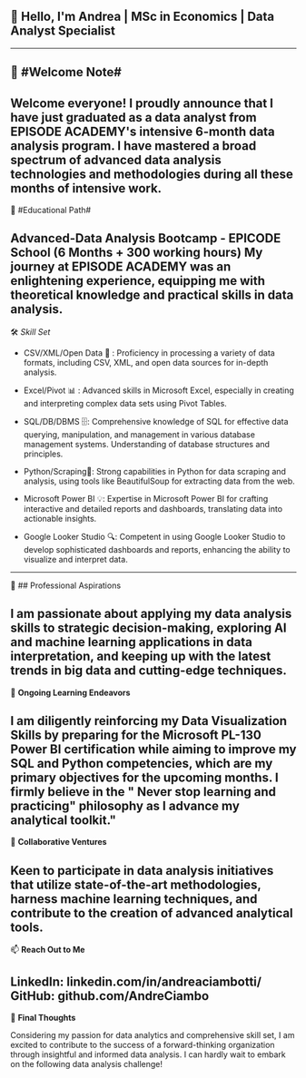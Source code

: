 ## 👋 Hello, I'm Andrea | MSc in Economics | Data Analyst Specialist
-----------------------------------------------------------------------------------------------------------------------------------------------------------------------------------------------------------------
## 🚀 #Welcome Note#

Welcome everyone! I proudly announce that I have just graduated as a data analyst from EPISODE ACADEMY's intensive 6-month data analysis program. I have mastered a broad spectrum of advanced data analysis technologies and methodologies during all these months of intensive work.
------------------------------------------------------------------------------------------------------------------------------------------------------------------------------------------------------------------
💼 #Educational Path#

Advanced-Data Analysis Bootcamp - EPICODE School  (6 Months + 300 working hours)
My journey at EPISODE ACADEMY was an enlightening experience, equipping me with theoretical knowledge and practical skills in data analysis.
-------------------------------------------------------------------------------------------------------------------------------------------------------------------------------------------------------------------
🛠️ *Skill Set*

* CSV/XML/Open Data 🔄 : Proficiency in processing a variety of data formats, including CSV, XML, and open data sources for in-depth analysis.

* Excel/Pivot 📊 : Advanced skills in Microsoft Excel, especially in creating and interpreting complex data sets using Pivot Tables.

* SQL/DB/DBMS 🗄️: Comprehensive knowledge of SQL for effective data querying, manipulation, and management in various database management systems. Understanding of database structures and principles.

* Python/Scraping🐍:  Strong capabilities in Python for data scraping and analysis, using tools like BeautifulSoup for extracting data from the web.

* Microsoft Power BI 💡:  Expertise in Microsoft Power BI for crafting interactive and detailed reports and dashboards, translating data into actionable insights.

* Google Looker Studio 🔍:  Competent in using Google Looker Studio to develop sophisticated dashboards and reports, enhancing the ability to visualize and interpret data.
---------------------------------------------------------------------------------------------------------------------------------------------------------------------------------------------------------------------
👀 ## Professional Aspirations

I am passionate about applying my data analysis skills to strategic decision-making, exploring AI and machine learning applications in data interpretation, and keeping up with the latest trends in big data and cutting-edge techniques.
---------------------------------------------------------------------------------------------------------------------------------------------------------------------------------------------------------------------
🌱 **Ongoing Learning Endeavors**

I am diligently reinforcing my Data Visualization Skills by preparing for the Microsoft PL-130 Power BI certification while aiming to improve my SQL and Python competencies, which are my primary objectives for the upcoming months. I firmly believe in the " Never stop learning and practicing" philosophy as I advance my analytical toolkit."
---------------------------------------------------------------------------------------------------------------------------------------------------------------------------------------------------------------------
💞️ **Collaborative Ventures** 

Keen to participate in data analysis initiatives that utilize state-of-the-art methodologies, harness machine learning techniques, and contribute to the creation of advanced analytical tools.
---------------------------------------------------------------------------------------------------------------------------------------------------------------------------------------------------------------------
📫 **Reach Out to Me**

LinkedIn: linkedin.com/in/andreaciambotti/  
GitHub: github.com/AndreCiambo
---------------------------------------------------------------------------------------------------------------------------------------------------------------------------------------------------------------------
🌟 **Final Thoughts**

Considering my passion for data analytics and comprehensive skill set, I am excited to contribute to the success of a forward-thinking organization through insightful and informed data analysis. I can hardly wait to embark on the following data analysis challenge!

